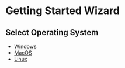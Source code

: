 <!--
GENERATED FILE - DO NOT EDIT
This file was generated by [MarkdownSnippets](https://github.com/SimonCropp/MarkdownSnippets).
Source File: /docs/mdsource/wiz/readme.source.md
To change this file edit the source file and then run MarkdownSnippets.
-->

# Getting Started Wizard

## Select Operating System
 * [Windows](Windows.md)
 * [MacOS](MacOS.md)
 * [Linux](Linux.md)
